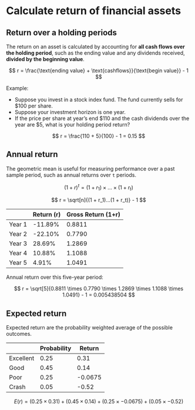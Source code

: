 # Calculate return of financial assets

## Return over a holding periods

The return on an asset is calculated by accounting for **all cash flows over the holding period**, such as the ending value and any dividends received, **divided by the beginning value**. 

$$
r = \frac{\text{ending value} + \text{cashflows}}{\text{begin value}} - 1
$$

Example:

- Suppose you invest in a stock index fund. The fund currently sells for $100 per share.
- Suppose your investment horizon is one year.
- If the price per share at year’s end $110 and the cash dividends over the year are $5, what is your holding period return?

$$
r = \frac{110 + 5}{100} - 1 = 0.15
$$


## Annual return

The geometric mean is useful for measuring performance over a past sample period, such as annual returns over `t` periods.

$$
(1+r)^t = (1 + r_1) \times ... \times (1 + r_t)
$$

$$
r = \sqrt[n]{(1 + r_1)...(1 + r_t)} - 1
$$

|        | Return (r) | Gross Return (1+r)  |
|--------|------------|---------------------|
| Year 1 | -11.89%    | 0.8811              |
| Year 2 | -22.10%    | 0.7790              |
| Year 3 | 28.69%     | 1.2869              |
| Year 4 | 10.88%     | 1.1088              |
| Year 5 | 4.91%      | 1.0491              |

Annual return over this five-year period:

$$
r = \sqrt[5]{0.8811 \times 0.7790 \times 1.2869 \times 1.1088 \times 1.0491} - 1 = 0.005438504
$$

## Expected return

Expected return are the probability weighted average of the possible outcomes.

|            | Probability | Return   |
|------------|-------------|----------|
| Excellent  | 0.25        | 0.31     |
| Good       | 0.45        | 0.14     |
| Poor       | 0.25        | -0.0675  |
| Crash      | 0.05        | -0.52    |


$$
E(r) = (0.25 \times 0.31) + (0.45 \times 0.14) + (0.25 \times -0.0675) + (0.05 \times -0.52)
$$